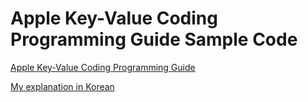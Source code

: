 # Apple Key-Value Coding Programming Guide Sample Code
[Apple Key-Value Coding Programming Guide](https://developer.apple.com/library/archive/documentation/Cocoa/Conceptual/KeyValueCoding/CollectionOperators.html#//apple_ref/doc/uid/20002176-BAJEAIEE)

[My explanation in Korean]()
